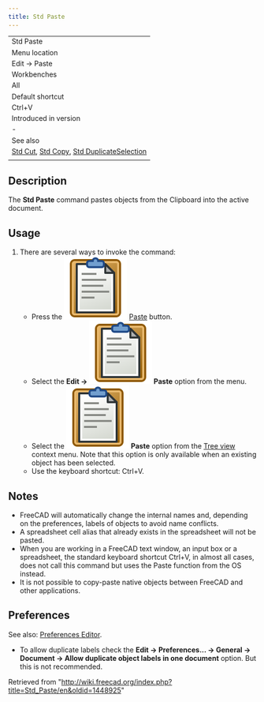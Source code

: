```yaml
---
title: Std Paste
---
```


|                                                                                                                                             |
| ------------------------------------------------------------------------------------------------------------------------------------------- |
| Std Paste                                                                                                                                   |
| Menu location                                                                                                                               |
| Edit → Paste                                                                                                                                |
| Workbenches                                                                                                                                 |
| All                                                                                                                                         |
| Default shortcut                                                                                                                            |
| Ctrl+V                                                                                                                                      |
| Introduced in version                                                                                                                       |
| -                                                                                                                                           |
| See also                                                                                                                                    |
| [Std Cut](/Std_Cut "Std Cut"), [Std Copy](/Std_Copy "Std Copy"), [Std DuplicateSelection](/Std_DuplicateSelection "Std DuplicateSelection") |
|                                                                                                                                             |

## Description

The **Std Paste** command pastes objects from the Clipboard into the active document.

## Usage

1. There are several ways to invoke the command:
   - Press the ![](/src/assets/images/Std_Paste.svg) [Paste](/Std_Paste "Std Paste") button.
   - Select the **Edit → ![](/src/assets/images/Std_Paste.svg) Paste** option from the menu.
   - Select the **![](/src/assets/images/Std_Paste.svg) Paste** option from the [Tree view](/Tree_view "Tree view") context menu. Note that this option is only available when an existing object has been selected.
   - Use the keyboard shortcut: Ctrl+V.

## Notes

- FreeCAD will automatically change the internal names and, depending on the preferences, labels of objects to avoid name conflicts.
- A spreadsheet cell alias that already exists in the spreadsheet will not be pasted.
- When you are working in a FreeCAD text window, an input box or a spreadsheet, the standard keyboard shortcut Ctrl+V, in almost all cases, does not call this command but uses the Paste function from the OS instead.
- It is not possible to copy-paste native objects between FreeCAD and other applications.

## Preferences

See also: [Preferences Editor](/Preferences_Editor "Preferences Editor").

- To allow duplicate labels check the **Edit → Preferences... → General → Document → Allow duplicate object labels in one document** option. But this is not recommended.

Retrieved from "<http://wiki.freecad.org/index.php?title=Std_Paste/en&oldid=1448925>"
